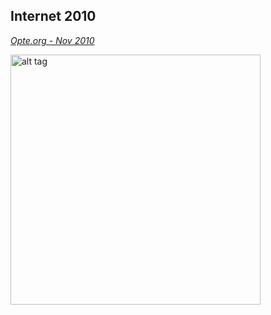## Internet 2010

_[Opte.org - Nov 2010 ](http://www.opte.org/the-internet/)_

<img src="http://dev2.opte.org/wp-content/uploads/2014/04/home-page-pic.png" alt="alt tag" 
	style="width: 400px;
">

